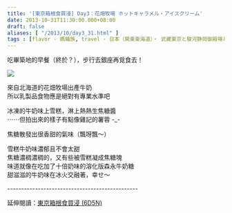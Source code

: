 ```yaml
---
title: '[東京箱根食買浸] Day3：花畑牧場 ホットキャラメル・アイスクリーム'
date: 2013-10-31T11:30:00.000+08:00
draft: false
aliases: [ "/2013/10/day3_31.html" ]
tags : [flavor - 螞蟻族, travel - 日本（関東東海道）・ 武藏東京と駿河静岡御殿場と相模神奈川箱根]
---
```


吃畢築地的早餐（終於？），步行去銀座再覓食去！  

[![](https://2.bp.blogspot.com/-f8zhqld6th8/XCS0ZFjKj5I/AAAAAAAACM0/mok0N-05BPUFz3vAz30MTIJpNB5_C_OOwCLcBGAs/s640/35.jpg)](https://2.bp.blogspot.com/-f8zhqld6th8/XCS0ZFjKj5I/AAAAAAAACM0/mok0N-05BPUFz3vAz30MTIJpNB5_C_OOwCLcBGAs/s1600/35.jpg)

來自北海道的花畑牧場出產牛奶  
所以乳製品食物應是絕對有專業水準吧  
  
冰凍的牛奶味上雪糕，淋上熱熱生焦糖醬  
⋯⋯但拍出來的樣子有點像雞記的薯蓉 -\_-  
  
焦糖散發出很香甜的氣味（飄呀飄～）  
  
雪糕牛奶味濃郁且不會太甜  
焦糖濃稠濃稠的，又有些被雪糕凝成焦糖塊  
味道就像在吃加了十倍奶味的溶化版森永牛奶糖  
甜滋滋的牛奶味在冰火交融著，幸せ～  
  
\-----------------------------------------------  
  
延伸閱讀：[東京箱根食買浸 (6D5N)](http://www.hidie.net/2013/11/6d5n.html)